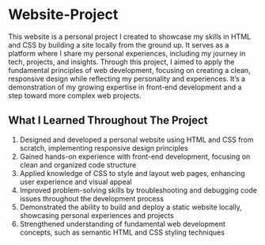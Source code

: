 # Website-Project
This website is a personal project I created to showcase my skills in HTML and CSS by building a site locally from the ground up. It serves as a platform where I share my personal experiences, including my journey in tech, projects, and insights. Through this project, I aimed to apply the fundamental principles of web development, focusing on creating a clean, responsive design while reflecting my personality and experiences. It’s a demonstration of my growing expertise in front-end development and a step toward more complex web projects.

What I Learned Throughout The Project
--
1. Designed and developed a personal website using HTML and CSS from scratch, implementing responsive design principles
2. Gained hands-on experience with front-end development, focusing on clean and organized code structure
3. Applied knowledge of CSS to style and layout web pages, enhancing user experience and visual appeal
4. Improved problem-solving skills by troubleshooting and debugging code issues throughout the development process
5. Demonstrated the ability to build and deploy a static website locally, showcasing personal experiences and projects
6. Strengthened understanding of fundamental web development concepts, such as semantic HTML and CSS styling techniques

